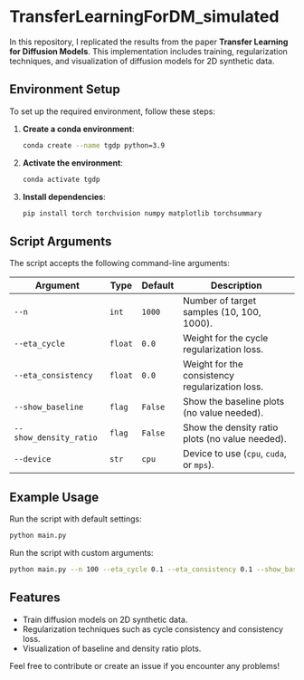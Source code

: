 # TransferLearningForDM_simulated

In this repository, I replicated the results from the paper **Transfer Learning for Diffusion Models**. This implementation includes training, regularization techniques, and visualization of diffusion models for 2D synthetic data.

## Environment Setup

To set up the required environment, follow these steps:

1. **Create a conda environment**:
   ```bash
   conda create --name tgdp python=3.9
   ```

2. **Activate the environment**:
   ```bash
   conda activate tgdp
   ```

3. **Install dependencies**:
   ```bash
   pip install torch torchvision numpy matplotlib torchsummary
   ```

## Script Arguments

The script accepts the following command-line arguments:

| Argument               | Type   | Default   | Description                                      |
|------------------------|--------|-----------|--------------------------------------------------|
| `--n`                 | `int`  | `1000`    | Number of target samples (10, 100, 1000).       |
| `--eta_cycle`         | `float`| `0.0`     | Weight for the cycle regularization loss.       |
| `--eta_consistency`   | `float`| `0.0`     | Weight for the consistency regularization loss. |
| `--show_baseline`     | `flag` | `False`   | Show the baseline plots (no value needed).      |
| `--show_density_ratio`| `flag` | `False`   | Show the density ratio plots (no value needed). |
| `--device`            | `str`  | `cpu`     | Device to use (`cpu`, `cuda`, or `mps`).        |

## Example Usage

Run the script with default settings:
```bash
python main.py
```

Run the script with custom arguments:
```bash
python main.py --n 100 --eta_cycle 0.1 --eta_consistency 0.1 --show_baseline --device cuda
```

## Features

- Train diffusion models on 2D synthetic data.
- Regularization techniques such as cycle consistency and consistency loss.
- Visualization of baseline and density ratio plots.

Feel free to contribute or create an issue if you encounter any problems!
```
